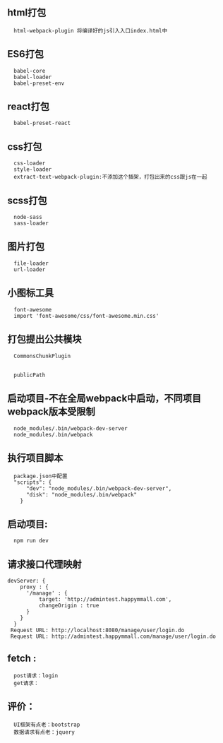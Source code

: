 ## html打包
```
  html-webpack-plugin 将编译好的js引入入口index.html中
```
## ES6打包
```
  babel-core
  babel-loader
  babel-preset-env
```
## react打包
```
  babel-preset-react
```
## css打包
```
  css-loader
  style-loader
  extract-text-webpack-plugin:不添加这个插架，打包出来的css跟js在一起
```
## scss打包
```
  node-sass
  sass-loader
```
## 图片打包
```
  file-loader
  url-loader
```
## 小图标工具
```
  font-awesome
  import 'font-awesome/css/font-awesome.min.css'
```
## 打包提出公共模块
```
  CommonsChunkPlugin
```
##
```
  publicPath
```
## 启动项目-不在全局webpack中启动，不同项目webpack版本受限制
```
  node_modules/.bin/webpack-dev-server
  node_modules/.bin/webpack
```
## 执行项目脚本
```
  package.json中配置
  "scripts": {
      "dev": "node_modules/.bin/webpack-dev-server",
      "disk": "node_modules/.bin/webpack"
    }
```
## 启动项目:
```
  npm run dev
```
## 请求接口代理映射
```
devServer: {
    proxy : {
      '/manage' : {
          target: 'http://admintest.happymmall.com',
          changeOrigin : true
      }
    }
  }
 Request URL: http://localhost:8080/manage/user/login.do
 Request URL: http://admintest.happymmall.com/manage/user/login.do
```
## fetch :
```
  post请求：login
  get请求：
```
## 评价：
```
  UI框架有点老：bootstrap
  数据请求有点老：jquery
```